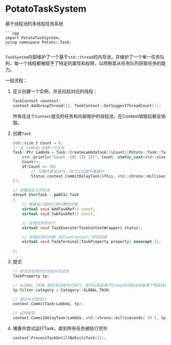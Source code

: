 # PotatoTaskSystem

基于线程池的多线程任务系统

	```cpp
	import PotatoTaskSystem;
	using namespace Potato::Task;
	```

`TaskSyetem`内部维护了一个基于`std::thread`的内存池，并维护了一个单一任务队列，每一个线程都被赋予了特定的属性和权限，以控制其从任务队列获取任务的能力。

一般流程：

1. 定义创建一个实例，并且拉起对应的线程：

	```cpp
	TaskContext conotext;
	context.AddGroupThread({}, TaskContext::GetSuggestThreadCount());
	```

	所有往这个`Context`提交的任务和内部维护的线程池，在Context销毁后都会销毁。

2. 创建`Task`

	```cpp
	std::size_t Count = 0;
	// 从 lambda 创建一个任务
	Task::Ptr Lambda = Task::CreateLambdaTask([&Count](Potato::Task::TaskContextWrapper& Status, Potato::Task::Task& This){
		std::println("Count :{0} {1} {2}", Count, static_cast<std::size_t>(Status.status), Status.thread_id);
		Count++;
		if(Count <= 20)
			// 只循环提交20次，20次之后就不再循环
			Status.context.CommitDelayTask(&This, std::chrono::milliseconds{50}, Status.task_property);
	});

	// 创建自定义的任务
	struct UserTask : public Task
	{
		// 需要自己提供引用计数的功能
		virtual void AddTaskRef() const;
		virtual void SubTaskRef() const;

		// 处理任务的执行
		virtual void TaskExecute(TaskContextWrapper& status);

		// 处理任务的中断（如TaskContext）时的回调
		virtual void TaskTerminal(TaskProperty property) noexcept {};
		
	};
	```

3. 提交

	```cpp
	// 标志该任务的优先级与可达性
	TaskProperty tp;

	// GLOBAL_TASK 指任意线程均可执行，也可以指定某个Group的线程池或者某个特定线程
	tp.filter.category = Category::GLOBAL_TASK;
	
	// 提交并立即执行
	context.CommitTask(Lambda, tp);
	
	// 延时提交
	context.CommitDelayTask(Lambda, std::chrono::milliseconds{ 50 }, tp);
	```

4. 堵塞并尝试运行Task，直到所有任务被执行完毕

	```cpp
	context.ProcessTaskUntillNoExitsTask({});
	```

